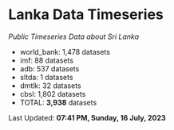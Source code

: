 # Lanka Data Timeseries
*Public Timeseries Data about Sri Lanka*

* world_bank: 1,478 datasets
* imf: 88 datasets
* adb: 537 datasets
* sltda: 1 datasets
* dmtlk: 32 datasets
* cbsl: 1,802 datasets
* TOTAL: **3,938** datasets

Last Updated: **07:41 PM, Sunday, 16 July, 2023**